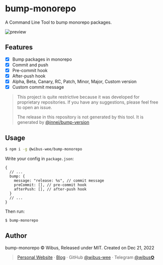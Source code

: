 # bump-monorepo

A Command Line Tool to bump monorepo packages.

![preview](https://user-images.githubusercontent.com/62133302/208828975-641b0105-9c62-4284-ace9-df0f61a6b5d0.gif)

## Features

- [x] Bump packages in monorepo
- [x] Commit and push
- [x] Pre-commit hook
- [x] After-push hook
- [x] Alpha, Beta, Canary, RC, Patch, Minor, Major, Custom version
- [x] Custom commit message

> This project is quite restrictive because it was developed for proprietary repositories. If you have any suggestions, please feel free to open an issue.
>
> The release in this repository is not generated by this tool. It is generated by [@innei/bump-version](https://github.com/innei/bump-version)

## Usage

```bash
$ npm i -g @wibus-wee/bump-monorepo
```

Write your config in `package.json`:

```json5
{
  // ...
  bump: {
    message: "release: %s", // commit message
    preCommit: [], // pre-commit hook
    afterPush: [], // after-push hook
  }
  // ...
}
```

Then run:

```bash
$ bump-monorepo
```

## Author

bump-monorepo © Wibus, Released under MIT. Created on Dec 21, 2022

> [Personal Website](http://iucky.cn/) · [Blog](https://blog.iucky.cn/) · GitHub [@wibus-wee](https://github.com/wibus-wee/) · Telegram [@wibus✪](https://t.me/wibus_wee)
